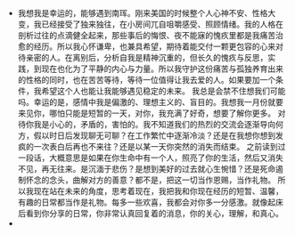 - 我想我是幸运的，能够遇到南珲。刚来美国的时候整个人心神不安、性格大变，我已经接受了独来独往，在小房间兀自咀嚼感受、照顾情绪。我的人格在剖析过往的点滴健全起来，那些事后的悔恨、夜不能寐的愧疚里都是我痛苦治愈的经历。所以我心怀谦卑，也兼具希望，期待着能交付一颗更包容的心来对待亲密的人。在离别后，分析自我是精神沉重的，但长久的愧疚与反思，实践，到现在也化为了平静的内心与力量。所以我守护这份痛苦与孤独养育出来的性格的同时，也在苦苦等待，等待一位值得让我去爱的人。如果要加一个条件，我希望这个人也能让我能够遇见稳定的未来。
  我总是会禁不住想我们可能吗。幸运的是，感情中我是偏激的、理想主义的、盲目的。我想我一月份就要来见你，哪怕只能是短暂的一天，对你，我充满了好奇，想要了解你更多。
  对待你我是小心的，矛盾的，害怕的。我不知道我们的热烈的交流会逐渐导向何方，假以时日后发现聊无可聊？在工作繁忙中逐渐冷淡？还是在我想你想到发疯的一次表白后再也不来往？还是以某一天你突然的消失而结束。
  之前读到过一段话，大概意思是如果在你生命中有一个人，照亮了你的生活，然后又消失不见，再无往来。是沉湎于悲伤？是想到美好的过去就心生惋惜？还是死命遏制怀念的念头，曲解对方的善意？都不是，把这一切当作恩赐，当作礼物。
  所以我现在站在未来的角度，思考着现在，我把我和你现在经历的短暂、温馨，有趣的日常都当作是礼物。每多一些欢喜，我都会对你多一分感激。就像起床后看到你分享的日常，你非常认真回复着的消息，你的关心，理解，和真心。
-